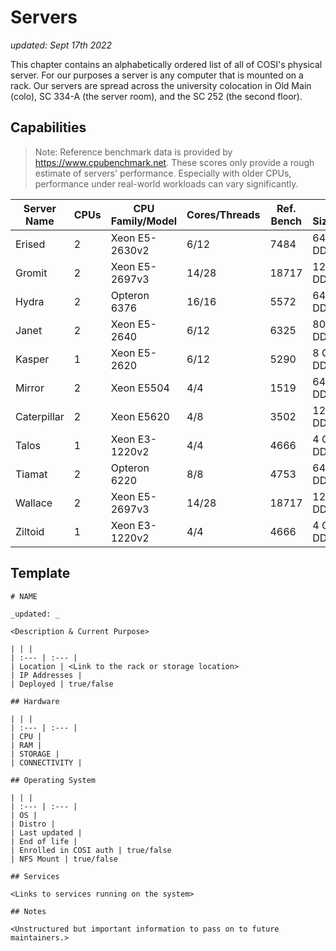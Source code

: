 # Servers

_updated: Sept 17th 2022_

This chapter contains an alphabetically ordered list of all of COSI's physical server. For our purposes a server is any computer that is mounted on a rack. Our servers are spread across the university colocation in Old Main (colo), SC 334-A (the server room), and the SC 252 (the second floor).

## Capabilities
> Note: Reference benchmark data is provided by https://www.cpubenchmark.net.
> These scores only provide a rough estimate of servers' performance. Especially
> with older CPUs, performance under real-world workloads can vary
> significantly.

| Server Name | CPUs | CPU Family/Model | Cores/Threads | Ref. Bench | RAM Size/Type |
|-------------|------|------------------|---------------|------------|---------------|
| Erised      | 2    | Xeon E5-2630v2   | 6/12          | 7484       | 64 GB DDR3    |
| Gromit      | 2    | Xeon E5-2697v3   | 14/28         | 18717      | 128 GB DDR4   |
| Hydra       | 2    | Opteron 6376     | 16/16         | 5572       | 64 GB DDR3    |
| Janet       | 2    | Xeon E5-2640     | 6/12          | 6325       | 80 GB DDR3    |
| Kasper      | 1    | Xeon E5-2620     | 6/12          | 5290       | 8 GB DDR3     |
| Mirror      | 2    | Xeon E5504       | 4/4           | 1519       | 64 GB DDR3    |
| Caterpillar | 2    | Xeon E5620       | 4/8           | 3502       | 12 GB DDR3    |
| Talos       | 1    | Xeon E3-1220v2   | 4/4           | 4666       | 4 GB DDR3     |
| Tiamat      | 2    | Opteron 6220     | 8/8           | 4753       | 64 GB DDR3    |
| Wallace     | 2    | Xeon E5-2697v3   | 14/28         | 18717      | 128 GB DDR4   |
| Ziltoid     | 1    | Xeon E3-1220v2   | 4/4           | 4666       | 4 GB DDR3     |


## Template

```text
# NAME

_updated: _

<Description & Current Purpose>

| | |
| :--- | :--- |
| Location | <Link to the rack or storage location>
| IP Addresses |
| Deployed | true/false

## Hardware

| | |
| :--- | :--- |
| CPU |
| RAM |
| STORAGE |
| CONNECTIVITY |

## Operating System

| | |
| :--- | :--- |
| OS |
| Distro | 
| Last updated | 
| End of life | 
| Enrolled in COSI auth | true/false
| NFS Mount | true/false

## Services

<Links to services running on the system>

## Notes

<Unstructured but important information to pass on to future maintainers.>
```

